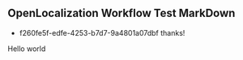 ## OpenLocalization Workflow Test MarkDown
* f260fe5f-edfe-4253-b7d7-9a4801a07dbf 
thanks!

Hello world